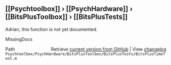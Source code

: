 ## [[Psychtoolbox]] &#8250; [[PsychHardware]] &#8250; [[BitsPlusToolbox]] &#8250; [[BitsPlusTests]]

Adrian, this function is not yet documented.


 MissingDocs



<div class="code_header" style="text-align:right;">
  <span style="float:left;">Path&nbsp;&nbsp;</span> <span class="counter">Retrieve <a href=
  "https://raw.github.com/Psychtoolbox-3/Psychtoolbox-3/beta/Psychtoolbox/PsychHardware/BitsPlusToolbox/BitsPlusTests/BitsPlusTimeTest.m">current version from GitHub</a> | View <a href=
  "https://github.com/Psychtoolbox-3/Psychtoolbox-3/commits/beta/Psychtoolbox/PsychHardware/BitsPlusToolbox/BitsPlusTests/BitsPlusTimeTest.m">changelog</a></span>
</div>
<div class="code">
  <code>Psychtoolbox/PsychHardware/BitsPlusToolbox/BitsPlusTests/BitsPlusTimeTest.m</code>
</div>


